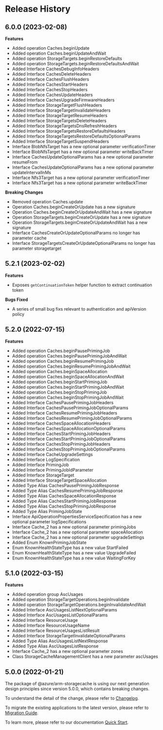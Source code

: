 # Release History
    
## 6.0.0 (2023-02-08)
    
**Features**

  - Added operation Caches.beginUpdate
  - Added operation Caches.beginUpdateAndWait
  - Added operation StorageTargets.beginRestoreDefaults
  - Added operation StorageTargets.beginRestoreDefaultsAndWait
  - Added Interface CachesDebugInfoHeaders
  - Added Interface CachesDeleteHeaders
  - Added Interface CachesFlushHeaders
  - Added Interface CachesStartHeaders
  - Added Interface CachesStopHeaders
  - Added Interface CachesUpdateHeaders
  - Added Interface CachesUpgradeFirmwareHeaders
  - Added Interface StorageTargetFlushHeaders
  - Added Interface StorageTargetInvalidateHeaders
  - Added Interface StorageTargetResumeHeaders
  - Added Interface StorageTargetsDeleteHeaders
  - Added Interface StorageTargetsDnsRefreshHeaders
  - Added Interface StorageTargetsRestoreDefaultsHeaders
  - Added Interface StorageTargetsRestoreDefaultsOptionalParams
  - Added Interface StorageTargetSuspendHeaders
  - Interface BlobNfsTarget has a new optional parameter verificationTimer
  - Interface BlobNfsTarget has a new optional parameter writeBackTimer
  - Interface CachesUpdateOptionalParams has a new optional parameter resumeFrom
  - Interface CachesUpdateOptionalParams has a new optional parameter updateIntervalInMs
  - Interface Nfs3Target has a new optional parameter verificationTimer
  - Interface Nfs3Target has a new optional parameter writeBackTimer

**Breaking Changes**

  - Removed operation Caches.update
  - Operation Caches.beginCreateOrUpdate has a new signature
  - Operation Caches.beginCreateOrUpdateAndWait has a new signature
  - Operation StorageTargets.beginCreateOrUpdate has a new signature
  - Operation StorageTargets.beginCreateOrUpdateAndWait has a new signature
  - Interface CachesCreateOrUpdateOptionalParams no longer has parameter cache
  - Interface StorageTargetsCreateOrUpdateOptionalParams no longer has parameter storagetarget
    
## 5.2.1 (2023-02-02)

**Features**

  - Exposes `getContinuationToken` helper function to extract continuation token

**Bugs Fixed**

  - A series of small bug fixs relevant to authentication and apiVersion policy

## 5.2.0 (2022-07-15)
    
**Features**

  - Added operation Caches.beginPausePrimingJob
  - Added operation Caches.beginPausePrimingJobAndWait
  - Added operation Caches.beginResumePrimingJob
  - Added operation Caches.beginResumePrimingJobAndWait
  - Added operation Caches.beginSpaceAllocation
  - Added operation Caches.beginSpaceAllocationAndWait
  - Added operation Caches.beginStartPrimingJob
  - Added operation Caches.beginStartPrimingJobAndWait
  - Added operation Caches.beginStopPrimingJob
  - Added operation Caches.beginStopPrimingJobAndWait
  - Added Interface CachesPausePrimingJobHeaders
  - Added Interface CachesPausePrimingJobOptionalParams
  - Added Interface CachesResumePrimingJobHeaders
  - Added Interface CachesResumePrimingJobOptionalParams
  - Added Interface CachesSpaceAllocationHeaders
  - Added Interface CachesSpaceAllocationOptionalParams
  - Added Interface CachesStartPrimingJobHeaders
  - Added Interface CachesStartPrimingJobOptionalParams
  - Added Interface CachesStopPrimingJobHeaders
  - Added Interface CachesStopPrimingJobOptionalParams
  - Added Interface CacheUpgradeSettings
  - Added Interface LogSpecification
  - Added Interface PrimingJob
  - Added Interface PrimingJobIdParameter
  - Added Interface StorageTarget
  - Added Interface StorageTargetSpaceAllocation
  - Added Type Alias CachesPausePrimingJobResponse
  - Added Type Alias CachesResumePrimingJobResponse
  - Added Type Alias CachesSpaceAllocationResponse
  - Added Type Alias CachesStartPrimingJobResponse
  - Added Type Alias CachesStopPrimingJobResponse
  - Added Type Alias PrimingJobState
  - Interface ApiOperationPropertiesServiceSpecification has a new optional parameter logSpecifications
  - Interface Cache_2 has a new optional parameter primingJobs
  - Interface Cache_2 has a new optional parameter spaceAllocation
  - Interface Cache_2 has a new optional parameter upgradeSettings
  - Added Enum KnownPrimingJobState
  - Enum KnownHealthStateType has a new value StartFailed
  - Enum KnownHealthStateType has a new value UpgradeFailed
  - Enum KnownHealthStateType has a new value WaitingForKey
    
    
## 5.1.0 (2022-03-15)
    
**Features**

  - Added operation group AscUsages
  - Added operation StorageTargetOperations.beginInvalidate
  - Added operation StorageTargetOperations.beginInvalidateAndWait
  - Added Interface AscUsagesListNextOptionalParams
  - Added Interface AscUsagesListOptionalParams
  - Added Interface ResourceUsage
  - Added Interface ResourceUsageName
  - Added Interface ResourceUsagesListResult
  - Added Interface StorageTargetInvalidateOptionalParams
  - Added Type Alias AscUsagesListNextResponse
  - Added Type Alias AscUsagesListResponse
  - Interface Cache_2 has a new optional parameter zones
  - Class StorageCacheManagementClient has a new parameter ascUsages
    
    
## 5.0.0 (2022-01-21)

The package of @azure/arm-storagecache is using our next generation design principles since version 5.0.0, which contains breaking changes.

To understand the detail of the change, please refer to [Changelog](https://aka.ms/js-track2-changelog).

To migrate the existing applications to the latest version, please refer to [Migration Guide](https://aka.ms/js-track2-migration-guide).

To learn more, please refer to our documentation [Quick Start](https://aka.ms/js-track2-quickstart).
